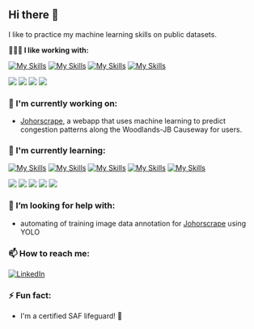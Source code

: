 ## Hi there 👋

I like to practice my machine learning skills on public datasets.

**👨🏻‍💻 I like working with:**

[![My Skills](https://skillicons.dev/icons?i=python&theme=dark)](https://www.python.org/)
[![My Skills](https://skillicons.dev/icons?i=sklearn&theme=dark)](https://scikit-learn.org/stable/)
[![My Skills](https://skillicons.dev/icons?i=selenium&theme=dark)](https://www.selenium.dev/)
[![My Skills](https://skillicons.dev/icons?i=gcp&theme=dark)](https://cloud.google.com/free?utm_source=google&utm_medium=cpc&utm_campaign=japac-SG-all-en-dr-BKWS-all-core-trial-EXA-dr-1710102&utm_content=text-ad-none-none-DEV_c-CRE_602258786551-ADGP_Hybrid+%7C+BKWS+-+EXA+%7C+Txt+-GCP-General-core+brand-main-KWID_43700071544383221-kwd-6458750523&userloc_9062521-network_g&utm_term=KW_google+cloud&gad_source=1&gclid=EAIaIQobChMIrIiTr8uNjAMVbqhmAh0puyPPEAAYASAAEgKmgPD_BwE&gclsrc=aw.ds)

![](https://img.shields.io/badge/Python-yellow)
![](https://img.shields.io/badge/Scikit--learn-darkorange)
![](https://img.shields.io/badge/Selenium-green)
![](https://img.shields.io/badge/GCloud-blue)

### 🔭 I'm currently working on:
- [Johorscrape](https://github.com/milkbottledude/woodlands-jb_tracker), a webapp that uses machine learning to predict congestion patterns along the Woodlands-JB Causeway for users.

### 🌱 I'm currently learning:

[![My Skills](https://skillicons.dev/icons?i=tensorflow&theme=dark)](https://www.tensorflow.org/)
[![My Skills](https://skillicons.dev/icons?i=docker&theme=dark)](https://www.docker.com/)
[![My Skills](https://skillicons.dev/icons?i=html&theme=dark)](https://developer.mozilla.org/en-US/docs/Web/HTML)
[![My Skills](https://skillicons.dev/icons?i=css&theme=dark)](https://developer.mozilla.org/en-US/docs/Web/CSS)
[![My Skills](https://skillicons.dev/icons?i=js&theme=dark)](https://developer.mozilla.org/en-US/docs/Web/JavaScript)

![](https://img.shields.io/badge/TensorFlow-darkorange)
![](https://img.shields.io/badge/Docker-lightblue)
![](https://img.shields.io/badge/HTML-orange)
![](https://img.shields.io/badge/CSS-blue)
![](https://img.shields.io/badge/JavaScript-yellow)

### 🤔 I’m looking for help with:
- automating of training image data annotation for [Johorscrape](https://github.com/milkbottledude/woodlands-jb_tracker) using YOLO

### 📫 How to reach me:
<div display="flex">
  <a href="https://t.me/milkbottledude">
    <img src="https://img.shields.io/badge/Telegram-%230077B5.svg?style=for-the-badge&logo=linkedin&logoColor=white" alt="LinkedIn"/>
  </a>
</div>

### ⚡ Fun fact:
- I'm a certified SAF lifeguard! 🛟



<!--
**milkbottledude/milkbottledude** is a ✨ _special_ ✨ repository because its `README.md` (this file) appears on your GitHub profile.

Here are some ideas to get you started:

- 🔭 I’m currently working on ...
- 🌱 I’m currently learning ...
- 👯 I’m looking to collaborate on ...
- 🤔 I’m looking for help with ...
- 💬 Ask me about ...
- 📫 How to reach me: ...
- 😄 Pronouns: ...
- ⚡ Fun fact: ...
-->
